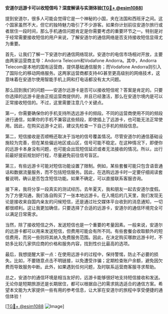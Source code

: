 **安道尔远游卡可以收短信吗？深度解读与实测体验[[TG💪+ @esim1088](https://t.me/s/esim1088)]**

提到安道尔，很多人可能会觉得它是一个神秘的小国，夹在法国和西班牙之间。这个国家虽然不大，但它的独特魅力吸引了不少游客。如果你计划前往安道尔旅行或者居住一段时间，那么手机通信问题肯定是你需要考虑的重要环节之一。特别是对于经常需要接收短信的用户来说，了解安道尔的通信网络是否支持接收短信显得尤为重要。

首先，让我们了解一下安道尔的通信网络现状。安道尔的电信市场相对开放，主要由两家运营商主导：Andorra Telecom和Vodafone Andorra。其中，Andorra Telecom是本地的国有运营商，提供基础通信服务；而Vodafone Andorra则引入了国际化的移动网络服务。这两家运营商都支持4G甚至更高级别的网络技术，这意味着在安道尔使用智能手机上网和打电话都没有太大问题。

那么回到我们的问题——安道尔远游卡是否可以接收短信呢？答案是肯定的。只要你选择的远游卡是由正规运营商提供的，并且已经激活，那么在安道尔境内是可以正常接收短信的。不过，这里需要注意几个关键点。

第一，你需要确保你的手机支持所选远游卡的频段。不同的运营商使用不同的频段进行通信，如果你的手机不兼容这些频段，即使插上了远游卡，也可能无法正常使用。因此，在购买远游卡之前，建议先检查一下自己手机的频段信息。

第二，短信接收是否顺畅还取决于当地的信号覆盖情况。尽管安道尔的通信基础设施较为完善，但在某些偏远地区或山区，信号可能不稳定。在这种情况下，即便你的远游卡本身没有问题，也可能会出现短信延迟或者无法接收的情况。所以，出行前最好提前规划好行程，尽量避免前往信号盲区。

第三，有些远游卡可能对短信功能设置了限制。例如，某些套餐可能只包含语音通话和数据流量服务，而不包括短信服务。因此，在选购远游卡时一定要仔细阅读套餐说明，确认是否包含短信功能。如果不确定，可以直接联系客服咨询。

接下来，我将分享一段真实的测试经历。去年夏天，我和朋友一起去安道尔度假。为了方便沟通，我们各自购买了一张本地远游卡。在入境后的几天里，我们发现无论是接收来自国内亲友的问候短信，还是通过社交媒体平台收到的消息通知，一切都很顺利。这让我更加确信，只要选择了合适的远游卡，安道尔的通信环境完全可以满足日常需求。

当然，除了接收短信之外，发送短信也是一个重要的考量因素。一般来说，安道尔的远游卡都可以用来发送短信，但费用可能会有所不同。有些套餐会收取额外的短信费用，而另一些则将其纳入免费服务范围。因此，在决定购买哪款远游卡时，不妨多比较几家供应商的价格和服务内容，找到性价比最高的选项。

最后，我想提醒大家一点：在使用远游卡的过程中，保持警惕，防止不必要的损失。比如，不要随意点击不明链接，以免遭受诈骗；定期检查账户余额，避免因欠费而导致服务中断。此外，如果遇到任何问题，及时联系运营商客服寻求帮助。

总之，安道尔的通信环境是相当友好的，远游卡能够很好地支持短信接收和发送。无论你是短期旅游还是长期居住，都可以根据自己的需求挑选适合的通信方案。希望本文能为大家提供一些有用的参考信息，让大家在安道尔的旅程中享受便捷的通信体验！

[[TG💪+ @esim1088](https://t.me/s/esim1088) ![Image](https://i.postimg.cc/4NQfJmqS/Snipaste-2025-05-13-00-14-12.png)]